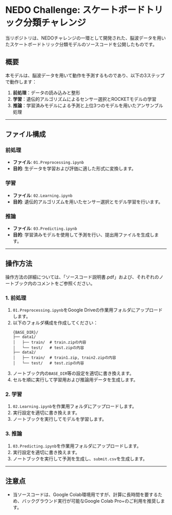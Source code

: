 # NEDO Challenge: スケートボードトリック分類チャレンジ

当リポジトリは、NEDOチャレンジの一環として開発された、脳波データを用いたスケートボードトリック分類モデルのソースコードを公開したものです。

## 概要

本モデルは、脳波データを用いて動作を予測するものであり、以下の3ステップで動作します：
1. **前処理**：データの読み込みと整形
2. **学習**：遺伝的アルゴリズムによるセンサー選択とROCKETモデルの学習
3. **推論**：学習済みモデルによる予測と上位3つのモデルを用いたアンサンブル処理
---

## ファイル構成

### 前処理
- **ファイル**: `01.Preprocessing.ipynb`
- **目的**: 生データを学習および評価に適した形式に変換します。

### 学習
- **ファイル**: `02.Learning.ipynb`
- **目的**: 遺伝的アルゴリズムを用いたセンサー選択とモデル学習を行います。

### 推論
- **ファイル**: `03.Predicting.ipynb`
- **目的**: 学習済みモデルを使用して予測を行い、提出用ファイルを生成します。

---

## 操作方法

操作方法の詳細については、「ソースコード説明書.pdf」および、それぞれのノートブック内のコメントをご参照ください。

### 1. 前処理
1. `01.Preprocessing.ipynb`をGoogle Driveの作業用フォルダにアップロードします。
2. 以下のフォルダ構成を作成してください：
   ```
   {BASE_DIR}/
   ├── data1/
   │   ├── train/  # train.zipの内容
   │   └── test/   # test.zipの内容
   ├── data2/
   │   ├── train/  # train1.zip, train2.zipの内容
   │   └── test/   # test.zipの内容
   ```
3. ノートブック内の`BASE_DIR`等の設定を適切に書き換えます。
4. セルを順に実行して学習用および推論用データを生成します。

### 2. 学習
1. `02.Learning.ipynb`を作業用フォルダにアップロードします。
2. 実行設定を適切に書き換えます。
3. ノートブックを実行してモデルを学習します。

### 3. 推論
1. `03.Predicting.ipynb`を作業用フォルダにアップロードします。
2. 実行設定を適切に書き換えます。
3. ノートブックを実行して予測を生成し、`submit.csv`を生成します。

---

## 注意点
- 当ソースコードは、Google Colab環境用ですが、計算に長時間を要するため、バックグラウンド実行が可能なGoogle Colab Pro+のご利用を推奨します。


